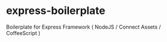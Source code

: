 express-boilerplate
===================

Boilerplate for Express Framework ( NodeJS / Connect Assets / CoffeeScript )
